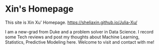 # Xin's Homepage

This site is Xin Xu' Homepage. https://sheliaxin.github.io/Julia-Xu/

I am a new-grad from Duke and a problem solver in Data Science.
I record some Tech reviews and post my thoughts about Machine Learning, Statistics, Predictive Modeling here.
Welcome to visit and contact with me!
